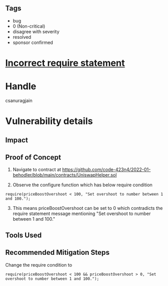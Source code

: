 ## Tags

- bug
- 0 (Non-critical)
- disagree with severity
- resolved
- sponsor confirmed

# [Incorrect require statement](https://github.com/code-423n4/2022-01-behodler-findings/issues/213) 

# Handle

csanuragjain


# Vulnerability details

## Impact


## Proof of Concept

1. Navigate to contract at https://github.com/code-423n4/2022-01-behodler/blob/main/contracts/UniswapHelper.sol

2. Observe the configure function which has below require condition

```
require(priceBoostOvershoot < 100, "Set overshoot to number between 1 and 100.");
```

3. This means priceBoostOvershoot can be set to 0 which contradicts the require statement message mentioning "Set overshoot to number between 1 and 100."
## Tools Used

## Recommended Mitigation Steps
Change the require condition to 

```
require(priceBoostOvershoot < 100 && priceBoostOvershoot > 0, "Set overshoot to number between 1 and 100.");
```


